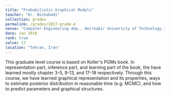 ```yaml
---
title: "Probabilistic Graphical Models"
teacher: "Dr. Nickabadi"
collection: grades
permalink: /grades/2017-grade-4
venue: "Computer Engineering dep., Amirkabir University of Technology."
date: Jan 2018
rank: true
value: 17
location: "Tehran, Iran"
---
```


This graduate level course is based on Koller's PGMs book. In representation part, inference part, and learning part of the book, the have learned mostly chapter 3-5, 9-13, and 17-18 respectively. 
Through this course, we have learned graphical representation and its properties, ways to estimate posterior distribution in reasonable time (e.g. MCMC), and how 
to predict parameters and graphical structures.

